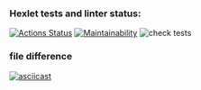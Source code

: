 ### Hexlet tests and linter status:

[![Actions Status](https://github.com/CosmoBoyMe/frontend-project-lvl2/workflows/hexlet-check/badge.svg)](https://github.com/CosmoBoyMe/frontend-project-lvl2/actions) [![Maintainability](https://api.codeclimate.com/v1/badges/793da65d8121838b2398/maintainability)](https://codeclimate.com/github/CosmoBoyMe/frontend-project-lvl2/maintainability)  ![check tests](https://github.com/CosmoBoyMe/frontend-project-lvl2/workflows/check%20tests/badge.svg)


### file difference

[![asciicast](https://asciinema.org/a/381182.svg)](https://asciinema.org/a/381182)
